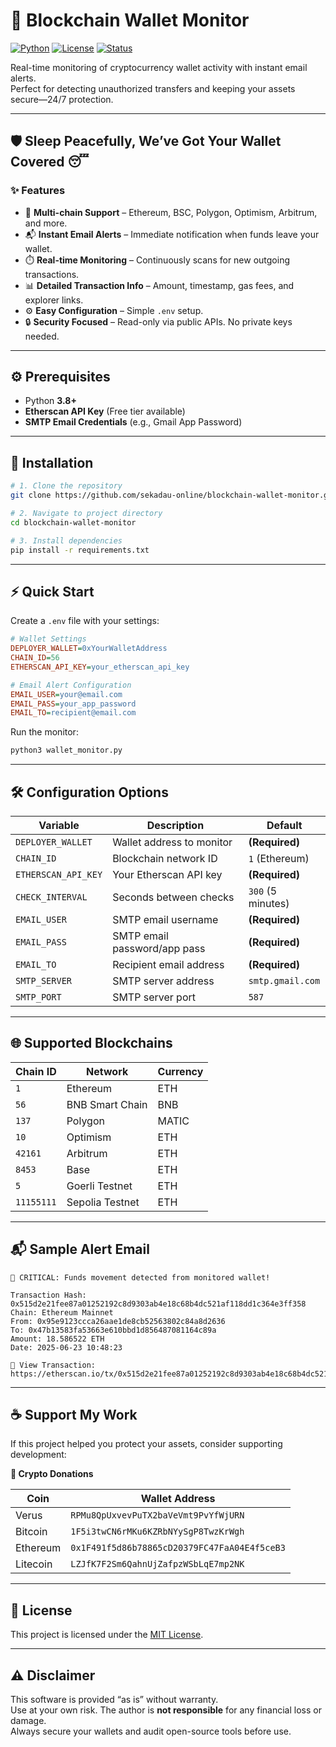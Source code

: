 # 🔔 Blockchain Wallet Monitor

[![Python](https://img.shields.io/badge/python-3.8%2B-blue)](https://www.python.org/downloads/)
[![License](https://img.shields.io/badge/license-MIT-green)](LICENSE)
[![Status](https://img.shields.io/badge/status-active-brightgreen)](#)

Real-time monitoring of cryptocurrency wallet activity with instant email alerts.  
Perfect for detecting unauthorized transfers and keeping your assets secure—24/7 protection.

---

## 🛡️ Sleep Peacefully, We’ve Got Your Wallet Covered 😴

### ✨ Features
- 🔗 **Multi-chain Support** – Ethereum, BSC, Polygon, Optimism, Arbitrum, and more.
- 📬 **Instant Email Alerts** – Immediate notification when funds leave your wallet.
- ⏱️ **Real-time Monitoring** – Continuously scans for new outgoing transactions.
- 📊 **Detailed Transaction Info** – Amount, timestamp, gas fees, and explorer links.
- ⚙️ **Easy Configuration** – Simple `.env` setup.
- 🔒 **Security Focused** – Read-only via public APIs. No private keys needed.

---

## ⚙️ Prerequisites

- Python **3.8+**
- **Etherscan API Key** (Free tier available)
- **SMTP Email Credentials** (e.g., Gmail App Password)

---

## 🚀 Installation

```bash
# 1. Clone the repository
git clone https://github.com/sekadau-online/blockchain-wallet-monitor.git

# 2. Navigate to project directory
cd blockchain-wallet-monitor

# 3. Install dependencies
pip install -r requirements.txt
```

---

## ⚡ Quick Start

Create a `.env` file with your settings:

```ini
# Wallet Settings
DEPLOYER_WALLET=0xYourWalletAddress
CHAIN_ID=56
ETHERSCAN_API_KEY=your_etherscan_api_key

# Email Alert Configuration
EMAIL_USER=your@email.com
EMAIL_PASS=your_app_password
EMAIL_TO=recipient@email.com
```

Run the monitor:

```bash
python3 wallet_monitor.py
```

---

## 🛠️ Configuration Options

| Variable          | Description                     | Default          |
|-------------------|---------------------------------|------------------|
| `DEPLOYER_WALLET` | Wallet address to monitor       | **(Required)**   |
| `CHAIN_ID`        | Blockchain network ID           | `1` (Ethereum)   |
| `ETHERSCAN_API_KEY` | Your Etherscan API key        | **(Required)**   |
| `CHECK_INTERVAL`  | Seconds between checks          | `300` (5 minutes)|
| `EMAIL_USER`      | SMTP email username             | **(Required)**   |
| `EMAIL_PASS`      | SMTP email password/app pass    | **(Required)**   |
| `EMAIL_TO`        | Recipient email address         | **(Required)**   |
| `SMTP_SERVER`     | SMTP server address             | `smtp.gmail.com` |
| `SMTP_PORT`       | SMTP server port                | `587`            |

---

## 🌐 Supported Blockchains

| Chain ID   | Network         | Currency |
|------------|-----------------|----------|
| `1`        | Ethereum         | ETH      |
| `56`       | BNB Smart Chain  | BNB      |
| `137`      | Polygon          | MATIC    |
| `10`       | Optimism         | ETH      |
| `42161`    | Arbitrum         | ETH      |
| `8453`     | Base             | ETH      |
| `5`        | Goerli Testnet   | ETH      |
| `11155111` | Sepolia Testnet  | ETH      |

---

## 📬 Sample Alert Email

```
🚨 CRITICAL: Funds movement detected from monitored wallet!

Transaction Hash: 0x515d2e21fee87a01252192c8d9303ab4e18c68b4dc521af118dd1c364e3ff358
Chain: Ethereum Mainnet
From: 0x95e9123ccca26aae1de8cb52563802c84a8d2636
To: 0x47b13583fa53663e610bbd1d856487081164c89a
Amount: 18.586522 ETH
Date: 2025-06-23 10:48:23

🔗 View Transaction:  
https://etherscan.io/tx/0x515d2e21fee87a01252192c8d9303ab4e18c68b4dc521af118dd1c364e3ff358
```

---

## ☕ Support My Work

If this project helped you protect your assets, consider supporting development:

**💸 Crypto Donations**

| Coin       | Wallet Address                                      |
|------------|-----------------------------------------------------|
| Verus      | `RPMu8QpUxvevPuTX2baVeVmt9PvYfWjURN`                |
| Bitcoin    | `1F5i3twCN6rMKu6KZRbNYySgP8TwzKrWgh`                |
| Ethereum   | `0x1F491f5d86b78865cD20379FC47FaA04E4f5ceB3`        |
| Litecoin   | `LZJfK7F2Sm6QahnUjZafpzWSbLqE7mp2NK`                |

---

## 📜 License

This project is licensed under the [MIT License](LICENSE).

---

## ⚠️ Disclaimer

This software is provided “as is” without warranty.  
Use at your own risk. The author is **not responsible** for any financial loss or damage.  
Always secure your wallets and audit open-source tools before use.
